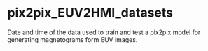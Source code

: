 # pix2pix_EUV2HMI_datasets
Date and time of the data used to train and test a pix2pix model for generating magnetograms form EUV images.
